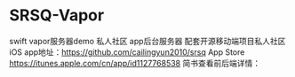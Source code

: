 # SRSQ-Vapor
swift vapor服务器demo 私人社区 app后台服务器
配套开源移动端项目私人社区iOS
app地址：https://github.com/cailingyun2010/srsq
App Store https://itunes.apple.com/cn/app/id1127768538
简书查看前后端详情：
